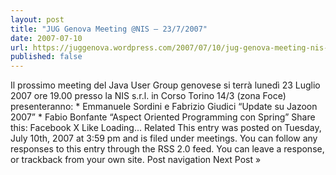 ```yaml
---
layout: post
title: "JUG Genova Meeting @NIS – 23/7/2007"
date: 2007-07-10
url: https://juggenova.wordpress.com/2007/07/10/jug-genova-meeting-nis-2372007/
published: false 
---
```


Il prossimo meeting del Java User Group genovese si terrà lunedì 23 Luglio 2007 ore 19.00 presso la NIS s.r.l. in Corso Torino 14/3 (zona Foce) presenteranno: * Emmanuele Sordini e Fabrizio Giudici “Update su Jazoon 2007” * Fabio Bonfante “Aspect Oriented Programming con Spring” Share this: Facebook X Like Loading... Related This entry was posted on Tuesday, July 10th, 2007 at 3:59 pm and is filed under meetings. You can follow any responses to this entry through the RSS 2.0 feed. You can leave a response, or trackback from your own site. Post navigation Next Post »
